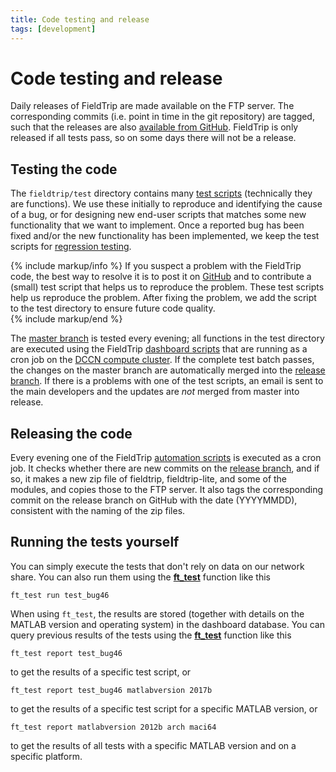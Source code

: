 ```yaml
---
title: Code testing and release
tags: [development]
---
```


# Code testing and release

Daily releases of FieldTrip are made available on the FTP server. The corresponding commits (i.e. point in time in the git repository) are tagged, such that the releases are also [available from GitHub](https://github.com/fieldtrip/fieldtrip/releases). FieldTrip is only released if all tests pass, so on some days there will not be a release.

## Testing the code

The `fieldtrip/test` directory contains many [test scripts](https://github.com/fieldtrip/fieldtrip/tree/master/test) (technically they are functions). We use these initially to reproduce and identifying the cause of a bug, or for designing new end-user scripts that matches some new functionality that we want to implement. Once a reported bug has been fixed and/or the new functionality has been implemented, we keep the test scripts for [regression testing](https://en.wikipedia.org/wiki/Regression_testing).

{% include markup/info %}
If you suspect a problem with the FieldTrip code, the best way to resolve it is to post it on [GitHub](https://github.com/fieldtrip/fieldtrip/issues) and to contribute a (small) test script that helps us to reproduce the problem. These test scripts help us reproduce the problem. After fixing the problem, we add the script to the test directory to ensure future code quality.  
{% include markup/end %}

The [master branch](https://github.com/fieldtrip/fieldtrip/tree/release) is tested every evening; all functions in the test directory are executed using the FieldTrip [dashboard scripts](https://github.com/fieldtrip/dashboard) that are running as a cron job on the [DCCN compute cluster](https://dccn-hpc-wiki.readthedocs.io). If the complete test batch passes, the changes on the master branch are automatically merged into the [release branch](https://github.com/fieldtrip/fieldtrip/tree/release). If there is a problems with one of the test scripts, an email is sent to the main developers and the updates are *not* merged from master into release.

## Releasing the code

Every evening one of the FieldTrip [automation scripts](https://github.com/fieldtrip/automation) is executed as a cron job. It checks whether there are new commits on the [release branch](https://github.com/fieldtrip/fieldtrip/tree/release), and if so, it makes a new zip file of fieldtrip, fieldtrip-lite, and some of the modules, and copies those to the FTP server. It also tags the corresponding commit on the release branch on GitHub with the date (YYYYMMDD), consistent with the naming of the zip files.

## Running the tests yourself

You can simply execute the tests that don't rely on data on our network share. You can also run them using the **[ft_test](https://github.com/fieldtrip/fieldtrip/blob/release/ft_test.m)** function like this

    ft_test run test_bug46

When using `ft_test`, the results are stored (together with details on the MATLAB version and operating system) in the dashboard database. You can query previous results of the tests using the **[ft_test](https://github.com/fieldtrip/fieldtrip/blob/release/ft_test.m)** function like this

    ft_test report test_bug46

to get the results of a specific test script, or

    ft_test report test_bug46 matlabversion 2017b

to get the results of a specific test script for a specific MATLAB version, or

    ft_test report matlabversion 2012b arch maci64

to get the results of all tests with a specific MATLAB version and on a specific platform.
